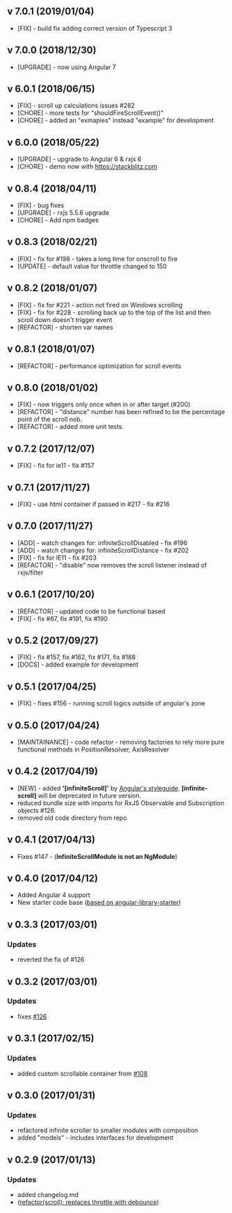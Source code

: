 ## v 7.0.1 (2019/01/04)

- [FIX] - build fix adding correct version of Typescript 3

## v 7.0.0 (2018/12/30)

- [UPGRADE] - now using Angular 7

## v 6.0.1 (2018/06/15)

- [FIX] - scroll up calculations issues #282
- [CHORE] - more tests for "shouldFireScrollEvent()"
- [CHORE] - added an "exmaples" instead "example" for development

## v 6.0.0 (2018/05/22)

- [UPGRADE] - upgrade to Angular 6 & rxjs 6
- [CHORE] - demo now with https://stackblitz.com

## v 0.8.4 (2018/04/11)

- [FIX] - bug fixes
- [UPGRADE] - rxjs 5.5.6 upgrade
- [CHORE] - Add npm badges

## v 0.8.3 (2018/02/21)

- [FIX] - fix for #198 - takes a long time for onscroll to fire
- [UPDATE] - default value for throttle changed to 150

## v 0.8.2 (2018/01/07)

- [FIX] - fix for #221 - action not fired on Windows scrolling
- [FIX] - fix for #228 - scrolling back up to the top of the list and then scroll down doesn't trigger event
- [REFACTOR] - shorten var names

## v 0.8.1 (2018/01/07)

- [REFACTOR] - performance optimization for scroll events

## v 0.8.0 (2018/01/02)

- [FIX] - now triggers only once when in or after target (#200)
- [REFACTOR] - "distance" number has been refined to be the percentage point of the scroll nob.
- [REFACTOR] - added more unit tests.

## v 0.7.2 (2017/12/07)

- [FIX] - fix for ie11 - fix #157

## v 0.7.1 (2017/11/27)

- [FIX] - use html container if passed in #217 - fix #216

## v 0.7.0 (2017/11/27)

- [ADD] - watch changes for: infiniteScrollDisabled - fix #196
- [ADD] - watch changes for: infiniteScrollDistance - fix #202
- [FIX] - fix for IE11 - fix #203
- [REFACTOR] - "disable" now removes the scroll listener instead of rxjs/filter

## v 0.6.1 (2017/10/20)

- [REFACTOR] - updated code to be functional based
- [FIX] - fix #67, fix #191, fix #190

## v 0.5.2 (2017/09/27)

- [FIX] - fix #157, fix #162, fix #171, fix #188
- [DOCS] - added example for development

## v 0.5.1 (2017/04/25)

- [FIX] - fixes #156 - running scroll logics outside of angular's zone

## v 0.5.0 (2017/04/24)

- [MAINTAINANCE] - code refactor - removing factories to rely more pure functional methods in PositionResolver, AxisResolver

## v 0.4.2 (2017/04/19)

- [NEW] - added **'[infiniteScroll]'** by [Angular's styleguide](https://angular.io/docs/ts/latest/guide/style-guide.html#!#02-06). **[infinite-scroll]** will be deprecated in future version.
- reduced bundle size with imports for RxJS Observable and Subscription objects #126.
- removed old code directory from repo

## v 0.4.1 (2017/04/13)

- Fixes #147 - (**InfiniteScrollModule is not an NgModule**)

## v 0.4.0 (2017/04/12)

- Added Angular 4 support
- New starter code base ([based on angular-library-starter](https://github.com/robisim74/angular-library-starter))

## v 0.3.3 (2017/03/01)

### Updates

- reverted the fix of #126

## v 0.3.2 (2017/03/01)

### Updates

- fixes [#126](https://github.com/orizens/angular2-infinite-scroll/issues/126)

## v 0.3.1 (2017/02/15)

### Updates

- added custom scrollable container from [#108](https://github.com/orizens/angular2-infinite-scroll/pull/108/files)

## v 0.3.0 (2017/01/31)

### Updates

- refactored infinite scroller to smaller modules with composition
- added "models" - includes interfaces for development

## v 0.2.9 (2017/01/13)

### Updates

- added changelog.md
- ([refactor(scroll): replaces throttle with debounce](https://github.com/orizens/angular2-infinite-scroll/pull/82))
